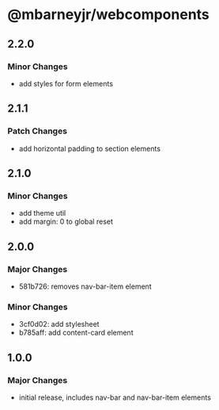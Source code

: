 # @mbarneyjr/webcomponents

## 2.2.0

### Minor Changes

- add styles for form elements

## 2.1.1

### Patch Changes

- add horizontal padding to section elements

## 2.1.0

### Minor Changes

- add theme util
- add margin: 0 to global reset

## 2.0.0

### Major Changes

- 581b726: removes nav-bar-item element

### Minor Changes

- 3cf0d02: add stylesheet
- b785aff: add content-card element

## 1.0.0

### Major Changes

- initial release, includes nav-bar and nav-bar-item elements
